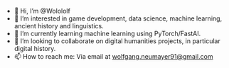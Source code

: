 - 👋 Hi, I’m @Wolololf
- 👀 I’m interested in game development, data science, machine learning, ancient history and linguistics.
- 🌱 I’m currently learning machine learning using PyTorch/FastAI.
- 💞️ I’m looking to collaborate on digital humanities projects, in particular digital history.
- 📫 How to reach me: Via email at wolfgang.neumayer91@gmail.com

<!---
Wolololf/Wolololf is a ✨ special ✨ repository because its `README.md` (this file) appears on your GitHub profile.
You can click the Preview link to take a look at your changes.
--->
